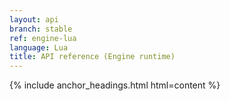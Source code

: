 ```yaml
---
layout: api
branch: stable
ref: engine-lua
language: Lua
title: API reference (Engine runtime)
---
```

{% include anchor_headings.html html=content %}